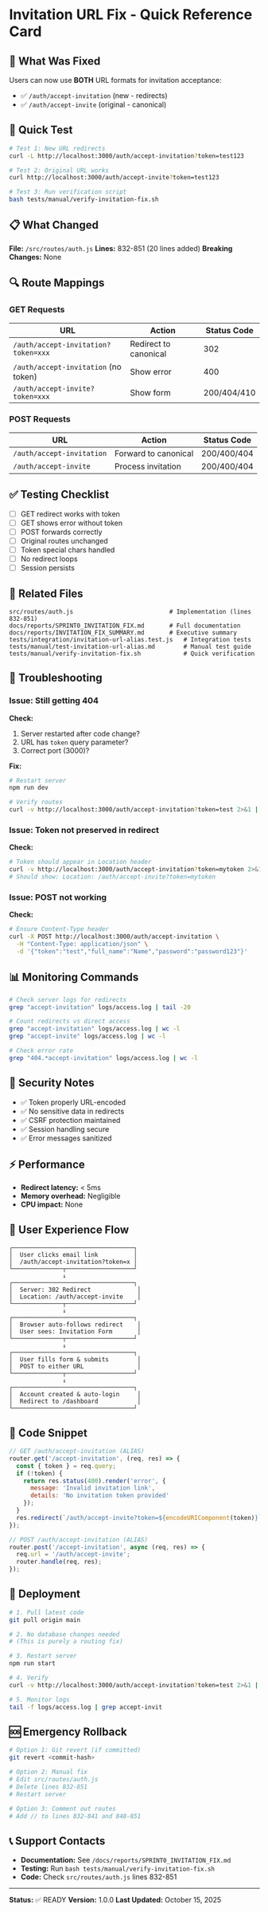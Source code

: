 # Invitation URL Fix - Quick Reference Card

## 🎯 What Was Fixed
Users can now use **BOTH** URL formats for invitation acceptance:
- ✅ `/auth/accept-invitation` (new - redirects)
- ✅ `/auth/accept-invite` (original - canonical)

## 🚀 Quick Test
```bash
# Test 1: New URL redirects
curl -L http://localhost:3000/auth/accept-invitation?token=test123

# Test 2: Original URL works
curl http://localhost:3000/auth/accept-invite?token=test123

# Test 3: Run verification script
bash tests/manual/verify-invitation-fix.sh
```

## 📋 What Changed
**File:** `/src/routes/auth.js`
**Lines:** 832-851 (20 lines added)
**Breaking Changes:** None

## 🔍 Route Mappings

### GET Requests
| URL | Action | Status Code |
|-----|--------|-------------|
| `/auth/accept-invitation?token=xxx` | Redirect to canonical | 302 |
| `/auth/accept-invitation` (no token) | Show error | 400 |
| `/auth/accept-invite?token=xxx` | Show form | 200/404/410 |

### POST Requests
| URL | Action | Status Code |
|-----|--------|-------------|
| `/auth/accept-invitation` | Forward to canonical | 200/400/404 |
| `/auth/accept-invite` | Process invitation | 200/400/404 |

## ✅ Testing Checklist
- [ ] GET redirect works with token
- [ ] GET shows error without token
- [ ] POST forwards correctly
- [ ] Original routes unchanged
- [ ] Token special chars handled
- [ ] No redirect loops
- [ ] Session persists

## 📁 Related Files
```
src/routes/auth.js                           # Implementation (lines 832-851)
docs/reports/SPRINT0_INVITATION_FIX.md       # Full documentation
docs/reports/INVITATION_FIX_SUMMARY.md       # Executive summary
tests/integration/invitation-url-alias.test.js   # Integration tests
tests/manual/test-invitation-url-alias.md        # Manual test guide
tests/manual/verify-invitation-fix.sh            # Quick verification
```

## 🐛 Troubleshooting

### Issue: Still getting 404
**Check:**
1. Server restarted after code change?
2. URL has `token` query parameter?
3. Correct port (3000)?

**Fix:**
```bash
# Restart server
npm run dev

# Verify routes
curl -v http://localhost:3000/auth/accept-invitation?token=test 2>&1 | grep "HTTP\|Location"
```

### Issue: Token not preserved in redirect
**Check:**
```bash
# Token should appear in Location header
curl -v http://localhost:3000/auth/accept-invitation?token=mytoken 2>&1 | grep Location
# Should show: Location: /auth/accept-invite?token=mytoken
```

### Issue: POST not working
**Check:**
```bash
# Ensure Content-Type header
curl -X POST http://localhost:3000/auth/accept-invitation \
  -H "Content-Type: application/json" \
  -d '{"token":"test","full_name":"Name","password":"password123"}'
```

## 📊 Monitoring Commands

```bash
# Check server logs for redirects
grep "accept-invitation" logs/access.log | tail -20

# Count redirects vs direct access
grep "accept-invitation" logs/access.log | wc -l
grep "accept-invite" logs/access.log | wc -l

# Check error rate
grep "404.*accept-invitation" logs/access.log | wc -l
```

## 🔐 Security Notes
- ✅ Token properly URL-encoded
- ✅ No sensitive data in redirects
- ✅ CSRF protection maintained
- ✅ Session handling secure
- ✅ Error messages sanitized

## ⚡ Performance
- **Redirect latency:** < 5ms
- **Memory overhead:** Negligible
- **CPU impact:** None

## 🎨 User Experience Flow

```
┌──────────────────────────────────┐
│  User clicks email link          │
│  /auth/accept-invitation?token=x │
└──────────────┬───────────────────┘
               ↓
┌──────────────────────────────────┐
│  Server: 302 Redirect             │
│  Location: /auth/accept-invite    │
└──────────────┬───────────────────┘
               ↓
┌──────────────────────────────────┐
│  Browser auto-follows redirect    │
│  User sees: Invitation Form       │
└──────────────┬───────────────────┘
               ↓
┌──────────────────────────────────┐
│  User fills form & submits        │
│  POST to either URL               │
└──────────────┬───────────────────┘
               ↓
┌──────────────────────────────────┐
│  Account created & auto-login     │
│  Redirect to /dashboard           │
└──────────────────────────────────┘
```

## 📝 Code Snippet

```javascript
// GET /auth/accept-invitation (ALIAS)
router.get('/accept-invitation', (req, res) => {
  const { token } = req.query;
  if (!token) {
    return res.status(400).render('error', {
      message: 'Invalid invitation link',
      details: 'No invitation token provided'
    });
  }
  res.redirect(`/auth/accept-invite?token=${encodeURIComponent(token)}`);
});

// POST /auth/accept-invitation (ALIAS)
router.post('/accept-invitation', async (req, res) => {
  req.url = '/auth/accept-invite';
  router.handle(req, res);
});
```

## 🚀 Deployment

```bash
# 1. Pull latest code
git pull origin main

# 2. No database changes needed
# (This is purely a routing fix)

# 3. Restart server
npm run start

# 4. Verify
curl -v http://localhost:3000/auth/accept-invitation?token=test 2>&1 | grep "302\|Location"

# 5. Monitor logs
tail -f logs/access.log | grep accept-invit
```

## 🆘 Emergency Rollback

```bash
# Option 1: Git revert (if committed)
git revert <commit-hash>

# Option 2: Manual fix
# Edit src/routes/auth.js
# Delete lines 832-851
# Restart server

# Option 3: Comment out routes
# Add // to lines 832-841 and 848-851
```

## 📞 Support Contacts
- **Documentation:** See `/docs/reports/SPRINT0_INVITATION_FIX.md`
- **Testing:** Run `bash tests/manual/verify-invitation-fix.sh`
- **Code:** Check `src/routes/auth.js` lines 832-851

---

**Status:** ✅ READY
**Version:** 1.0.0
**Last Updated:** October 15, 2025
